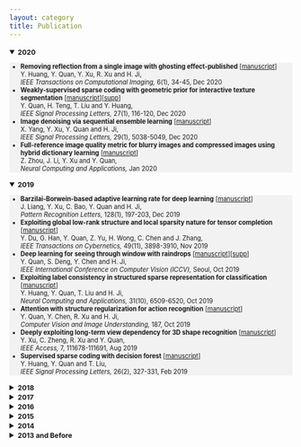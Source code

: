 ```yaml
---
layout: category
title: Publication
---
```

<details open="">
<summary><span style="font-size: 105%;"><strong><small>2020</small></strong></span></summary>
<small>
<ul style="background-color: #f2f2f2;">
<li><span style="font-size: 95%;"><strong>Removing reflection from a single image with ghosting effect-published</strong> [<a href="https://github.com/csyhquan/csyhquan.github.io/raw/master/manuscript/20-tci-Removing%20Reflection%20From%20a%20Single%20Image%20With%20Ghosting%20Effect.pdf" download="github3">manuscript</a>]</span><br />
<span style="font-size: 95%;"> Y. Huang, Y. Quan, Y. Xu, R. Xu and H. Ji,<br />
 <em> IEEE Transactions on Computational Imaging, </em>6(1), 34-45, Dec 2020</span></li>
 <li><span style="font-size: 95%;"><strong>Weakly-supervised sparse coding with geometric prior for interactive texture segmentation</strong> [<a href="https://github.com/csyhquan/csyhquan.github.io/raw/master/manuscript/20-spl-Weakly-Supervised%20Sparse%20Coding%20with%20Geometric%20Prior%20for%20Interactive%20Texture%20Segmentation.pdf" download="github4">manuscript</a>][<a href="https://github.com/csyhquan/csyhquan.github.io/raw/master/manuscript/20-spl-Weakly-Supervised%20Sparse%20Coding%20with%20Geometric%20Prior%20for%20Interactive%20Texture%20Segmentation%20(SUPP).pdf" download="sup3">supp</a>]</span><br />
<span style="font-size: 95%;"> Y. Quan, H. Teng, T. Liu and Y. Huang,<br />
 <em> IEEE Signal Processing Letters, </em>27(1), 116-120, Dec 2020</span></li>
 <li><span style="font-size: 95%;"><strong>Image denoising via sequential ensemble learning</strong> [<a href="https://github.com/csyhquan/csyhquan.github.io/raw/master/manuscript/20-tip-Image%20Denoising%20via%20Sequential%20Ensemble%20Learning.pdf" download="github4">manuscript</a>]</span><br />
<span style="font-size: 95%;"> X. Yang, Y. Xu, Y. Quan and H. Ji,<br />
 <em> IEEE Signal Processing Letters, </em>29(1), 5038-5049, Dec 2020</span></li>
 <li><span style="font-size: 95%;"><strong>Full-reference image quality metric for blurry images and compressed images using hybrid dictionary learning</strong> [<a href="https://github.com/csyhquan/csyhquan.github.io/raw/master/manuscript/20-nca-Full-reference%20image%20quality%20metric%20for%20blurry%20images%20and%20compressed%20images%20using%20hybrid%20dictionary%20learning.pdf" download="github">manuscript</a>] </span><br />
<span style="font-size: 95%;"> Z. Zhou, J. Li, Y. Xu and Y. Quan,<br />
<em> Neural Computing and Applications, </em>Jan 2020</span></li>
</ul>
</small>
</details>


<details open="">
<summary><span style="font-size: 105%;"><strong><small>2019</small></strong></span></summary>
<small>
<ul style="background-color: #f2f2f2;">
 <li><span style="font-size: 95%;"><strong>Barzilai-Borwein-based adaptive learning rate for deep learning</strong> [<a href="https://github.com/csyhquan/csyhquan.github.io/raw/master/manuscript/19-pr-Barzilai%E2%80%93Borwein-based%20adaptive%20learning%20rate%20for%20deep%20learning.pdf" download="github6">manuscript</a>]</span><br />
<span style="font-size: 95%;"> J. Liang, Y. Xu, C. Bao, Y. Quan and H. Ji,<br />
 <em> Pattern Recognition Letters, </em>128(1), 197-203, Dec 2019</span></li>
 <li><span style="font-size: 95%;"><strong>Exploiting global low-rank structure and local sparsity nature for tensor completion</strong> [<a href="https://github.com/csyhquan/csyhquan.github.io/raw/master/manuscript/19-tcyb-Exploiting%20Global%20Low-rank%20Structure%20and%20Local%20Sparsity%20Nature%20for%20Tensor%20Completion.pdf" download="github10">manuscript</a>]</span><br />
<span style="font-size: 95%;"> Y. Du, G. Han, Y. Quan, Z. Yu, H. Wong, C. Chen and J. Zhang,<br />
<em> IEEE Transactions on Cybernetics,</em> 49(11), 3898-3910, Nov 2019</span></li>
<li><span style="font-size: 95%;"><strong>Deep learning for seeing through window with raindrops</strong> [<a href="https://github.com/csyhquan/csyhquan.github.io/raw/master/manuscript/19-iccv-Deep%20Learning%20for%20Seeing%20Through%20Window%20With%20Raindrops.pdf" download="github1">manuscript</a>][<a href="https://github.com/csyhquan/csyhquan.github.io/raw/master/manuscript/19-iccv-Deep%20Learning%20for%20Seeing%20Through%20Window%20With%20Raindrops%20(SUPP).pdf" download="sup2">supp</a>]</span><br />
<span style="font-size: 95%;"> Y. Quan, S. Deng, Y. Chen and H. Ji,<br />
 <em> IEEE International Conference on Computer Vision (ICCV), </em>Seoul, Oct 2019</span></li>
<li><span style="font-size: 95%;"><strong>Exploiting label consistency in structured sparse representation for classification</strong> [<a href="https://github.com/csyhquan/csyhquan.github.io/raw/master/manuscript/19-nca-Exploiting%20label%20consistency%20in%20structured%20sparse%20representation%20for%20classification.pdf" download="github7">manuscript</a>] </span><br />
<span style="font-size: 95%;"> Y. Huang, Y. Quan, T. Liu and H. Ji,<br />
<em> Neural Computing and Applications, </em>31(10), 6509-6520, Oct 2019</span></li>
<li><span style="font-size: 95%;"><strong>Attention with structure regularization for action recognition</strong> [<a href="https://github.com/csyhquan/csyhquan.github.io/raw/master/manuscript/19-cviu-Attention%20with%20structure%20regularization%20for%20action%20recognition.pdf" download="github8">manuscript</a>]</span><br />
<span style="font-size: 95%;"> Y. Quan, Y. Chen, R. Xu and H. Ji,<br />
<em> Computer Vision and Image Understanding, </em>187, Oct 2019</span></li>
<li><span style="font-size: 95%;"><strong>Deeply exploiting long-term view dependency for 3D shape recognition</strong> [<a href="https://github.com/csyhquan/csyhquan.github.io/raw/master/manuscript/19-access-Deeply%20Exploiting%20Long-Term%20View%20Dependency%20for%203D%20Shape%20Recognition.pdf" download="github9">manuscript</a>] </span><br />
<span style="font-size: 95%;"> Y. Xu, C. Zheng, R. Xu and Y. Quan,<br />
<em> IEEE Access, </em>7, 111678-111691, Aug 2019</span></li>
 <li><span style="font-size: 95%;"><strong>Supervised sparse coding with decision forest</strong> [<a href="https://github.com/csyhquan/csyhquan.github.io/raw/master/manuscript/19-spl-Supervised%20Sparse%20Coding%20With%20Decision%20Forest.pdf" download="github5">manuscript</a>]</span><br />
<span style="font-size: 95%;"> Y. Huang, Y. Quan and T. Liu,<br />
 <em> IEEE Signal Processing Letters, </em>26(2), 327-331, Feb 2019</span></li>
</ul>
</small>
</details>


<details>
<summary><span style="font-size: 105%;"><strong><small>2018</small></strong></span></summary>
<small>
<ul style="background-color: #f2f2f2;">
<li><span style="font-size: 95%;"><strong>Sparse coding and dictionary learning with class-speciﬁc group sparsity</strong> [<a href="https://github.com/csyhquan/csyhquan.github.io/raw/master/manuscript/18-nca-Sparse%20coding%20and%20dictionary%20learning%20with%20class-speci%EF%AC%81c%20group%20sparsity.pdf" download="github11">manuscript</a>] </span><br />
<span style="font-size: 95%;"> Y. Sun, Y. Quan and J. Fu,<br />
<em> Neural Computing and Applications,</em> 30(4), 1265-1275, Aug 2018</span></li>
</ul>
</small>
</details>


<details>
<summary><span style="font-size: 105%;"><strong><small>2017</small></strong></span></summary>
<small>
<ul style="background-color: #f2f2f2;">
<li><span style="font-size: 95%;"><strong>Image-based action recognition using hint-enhanced deep neural network</strong> [<a href="https://github.com/csyhquan/csyhquan.github.io/raw/master/manuscript/17-nc-Image-based%20action%20recognition%20using%20hint-enhanced%20deep%20neural%20network.pdf" download="github13">manuscript</a>] </span><br />
<span style="font-size: 95%;"> T. Qi, Y. Xu, Y. Quan, Y. Wang and H. Ling,<br />
<em>Neurocomputing, </em>267, 475-488, Dec 2017</span></li>
<li><span style="font-size: 95%;"><strong>Spatiotemporal lacunarity spectrum for dynamic texture classification</strong> [<a href="https://github.com/csyhquan/csyhquan.github.io/raw/master/manuscript/17-cviu-Spatiotemporal%20lacunarity%20spectrum%20for%20dynamic%20texture%20classification.pdf" download="github14">manuscript</a>] </span><br />
<span style="font-size: 95%;"> Y. Quan, Y. Sun and Y. Xu,<br />
<em>Computer Vision and Image Understanding, </em>165, 85-96, Dec 2017</span></li>
<li><span style="font-size: 95%;"><strong>Estimating defocus blur via rank of local patches</strong> [<a href="https://github.com/csyhquan/csyhquan.github.io/raw/master/manuscript/17-iccv-Estimating%20Defocus%20Blur%20via%20Rank%20of%20Local%20Patches.pdf" download="github12">manuscript</a>][<a href="https://github.com/csyhquan/csyhquan.github.io/raw/master/manuscript/17-iccv-Estimating%20Defocus%20Blur%20via%20Rank%20of%20Local%20Patches%20(SUPP).pdf" download="supp">supp</a>]</span><br />
<span style="font-size: 95%;"> G. Xu, Y. Quan and H. Ji,<br />
<em> IEEE International Conference on Computer Vision (ICCV), </em>Venice, Oct 2017</span></li>
</ul>
</small>
</details>


<details>
<summary><span style="font-size: 105%;"><strong><small>2016</small></strong></span></summary>
<small>
<ul style="background-color: #f2f2f2;">
<li><span style="font-size: 95%;"><strong>Dictionary learning for sparse coding: algorithms and convergence analysis</strong> [<a href="https://github.com/csyhquan/csyhquan.github.io/raw/master/manuscript/16-tpami-Dictionary%20learning%20for%20sparse%20coding_Algorithms%20and%20convergence%20analysis.pdf" download="github17">manuscript</a>] </span><br />
<span style="font-size: 95%;"> C. Bao, H. Ji, Y. Quan and Z. Shen,<br />
<em> IEEE Transactions on Patter Analysis and Machine Intelligence,</em> 38(7), 1356-1369, Jul 2016</span></li>
<li><span style="font-size: 95%;"><strong>Supervised dictionary learning with multiple classifier integration</strong> [<a href="https://github.com/csyhquan/csyhquan.github.io/raw/master/manuscript/16-pr-Supervised%20dictionary%20learning%20with%20multiple%20classifier%20integration.pdf" download="github18">manuscript</a>] </span><br />
<span style="font-size: 95%;">Y. Quan, Y. Xu, Y. Sun and Y. Huang,<br />
<em> Pattern Recognition,</em> 55, 247-260, Jul 2016</span></li>
<li><span style="font-size: 95%;"><strong>Equiangular kernel dictionary learning with applications to dynamic texture analysis</strong> [<a href="https://github.com/csyhquan/csyhquan.github.io/raw/master/manuscript/16-cvpr-Equiangular%20Kernel%20Dictionary%20Learning%20with%20Applications%20to%20Dynamic%20Texture%20Analysis.pdf" download="github15">manuscript</a>]</span><br />
<span style="font-size: 95%;">Y. Quan, C. Bao and H. Ji,<br />
<em>IEEE Conference on Computer Vision and Pattern Recognition (CVPR),</em> 2016</span></li>
<li><span style="font-size: 95%;"><strong>Sparse coding for classification via discrimination ensemble</strong> [<a href="https://github.com/csyhquan/csyhquan.github.io/raw/master/manuscript/16-cvpr-Sparse%20Coding%20for%20Classification%20via%20Discrimination%20Ensemble.pdf" download="github16">manuscript</a>]</span><br />
<span style="font-size: 95%;">Y. Quan, Y. Xu, Y. Sun, Y. Huang and H. Ji,<br />
<em> IEEE Conference on Computer Vision and Pattern Recognition (CVPR),</em> 2016</span></li>
</ul>
</small>
</details>


<details>
<summary><span style="font-size: 105%;"><strong><small>2015</small></strong></span></summary>
<small>
<ul style="background-color: #f2f2f2;">
<li><span style="font-size: 95%;"><strong>Classifying dynamic textures via spatiotemporal fractal analysis</strong> [<a href="https://github.com/csyhquan/csyhquan.github.io/raw/master/manuscript/15-pr-Classifying%20dynamic%20textures%20via%20spatiotemporal%20fractal%20analysis.pdf" download="github24">manuscript</a>] </span><br />
<span style="font-size: 95%;">Y. Xu, Y. Quan, Z. Zhang, H. Ling and H. Ji,<br />
<em> Pattern Recognition,</em> 48(10), 3239-3248, Oct 2015</span></li>
<li><span style="font-size: 95%;"><strong>Dynamic texture recognition via orthogonal tensor dictionary learning</strong> [<a href="https://github.com/csyhquan/csyhquan.github.io/raw/master/manuscript/15-iccv-Dynamic%20Texture%20Recognition%20via%20Orthogonal%20Tensor%20Dictionary%20Learning.pdf" download="github20">manuscript</a>]</span><br />
<span style="font-size: 95%;">Y. Quan, Y. Huang and H. Ji,<br />
<em> IEEE International Conference on Computer Vision (ICCV),</em> 2015</span></li>
<li><span style="font-size: 95%;"><strong>Structured sparse coding for classification via reweighted l{1,2} minimization</strong> [<a href="https://github.com/csyhquan/csyhquan.github.io/raw/master/manuscript/15-cccv-Structured%20Sparse%20Coding%20for%20Classification%20via%20Reweighted%20l12%20minimization.pdf" download="github21">manuscript</a>]</span><br />
<span style="font-size: 95%;">Y. Xu, Y. Sun, Y. Quan and Y. Luo,<br />
<em> The Chinese Conference on Computer Vision (CCCV),</em> 2015</span></li>
<li><span style="font-size: 95%;"><strong>Fractal analysis for reduced reference image quality assessment</strong> [<a href="https://github.com/csyhquan/csyhquan.github.io/raw/master/manuscript/15-tip-Fractal%20Analysis%20for%20Reduced%20Reference%20Image%20Quality%20Assessment.pdf" download="github22">manuscript</a>] </span><br />
<span style="font-size: 95%;"> Y. Xu, D. Liu, Y. Quan and P. Callet,<br />
<em> IEEE Transactions on Image Processing,</em> 24(7), 2089-2109, Jul 2015</span></li>
<li><span style="font-size: 95%;"><strong>Discriminative structured dictionary learning with hierarchical group sparsity</strong> [<a href="https://github.com/csyhquan/csyhquan.github.io/raw/master/manuscript/15-cviu-Discriminative%20structured%20dictionary%20learning%20with%20hierarchical%20group%20sparsity.pdf" download="github26">manuscript</a>] </span><br />
<span style="font-size: 95%;">Y. Xu, Y. Sun, Y. Quan and B. Zheng,<br />
<em> Computer Vision and Image Understanding,</em> 136, 59-68, Jul 2015</span></li>
<li><span style="font-size: 95%;"><strong>Directional regularity for visual quality estimation</strong> [<a href="https://github.com/csyhquan/csyhquan.github.io/raw/master/manuscript/15-sp-Directional%20regularity%20for%20visual%20quality%20estimation.pdf" download="github23">manuscript</a>] </span><br />
<span style="font-size: 95%;">D. Liu, Y. Xu, Y. Quan, Z. Yu and P. Callet,<br />
<em> Signal Processing,</em> 110, 211-221, May 2015</span></li>
<li><span style="font-size: 95%;"><strong>Data-driven multi-scale non-local wavelet frame construction and image recovery</strong> [<a href="https://github.com/csyhquan/csyhquan.github.io/raw/master/manuscript/15-josc-Data-driven%20multi-scale%20non-local%20wavelet%20frame%20construction%20and%20image%20recovery.pdf" download="github25">manuscript</a>] </span><br />
<span style="font-size: 95%;">Y. Quan, H. Ji and Z. Shen,<br />
<em> Journal of Scientific Computing,</em> 63(2), 307-329, May 2015</span></li>
<li><span style="font-size: 95%;"><strong>Characterizing dynamic textures with space-time lacunarity analysis</strong> [<a href="https://github.com/csyhquan/csyhquan.github.io/raw/master/manuscript/15-icme-CHARACTERIZING%20DYNAMIC%20TEXTURES%20WITH%20SPACE-TIME%20LACUNARITY%20ANALYSIS.pdf" download="github19">manuscript</a>]</span><br />
<span style="font-size: 95%;">Y. Sun, Y. Xu and Y. Quan,<br />
<em> IEEE International Conference on Multimedia and Expo (ICME),</em> 2015</span></li>
</ul>
</small>
</details>



<details>
<summary><span style="font-size: 105%;"><strong><small>2014</small></strong></span></summary>
<small>
<ul style="background-color: #f2f2f2;">
<li><span style="font-size: 95%;"><strong>A convergent incoherent dictionary learning algorithm for sparse coding</strong> [<a href="https://github.com/csyhquan/csyhquan.github.io/raw/master/manuscript/14-eccv-A%20Convergent%20Incoherent%20Dictionary%20Learning%20Algorithm%20for%20Sparse%20Coding.pdf" download="github27">manuscript</a>]</span><br />
<span style="font-size: 95%;">C. Bao, Y. Quan and H. Ji,<br />
<em> European Conference on Computer Vision (ECCV),</em> 2014</span></li>
<li><span style="font-size: 95%;"><strong>Reduced reference image quality assessment using regularity of phase congruency</strong> [<a href="https://github.com/csyhquan/csyhquan.github.io/raw/master/manuscript/14-spic-Reduced%20Reference%20Image%20Quality%20Assessment%20Using%20Regularity%20of%20Phase%20Congruency.pdf" download="github30">manuscript</a>]</span><br />
<span style="font-size: 95%;">D. Liu, Y. Xu, Y. Quan and P. Callet,<br />
<em> Signal Processing: Image Communication,</em> 29(8), 844-855, sep 2014</span></li>
<li><span style="font-size: 95%;"><strong>L0 norm based dictionary learning by proximal methods with global convergence</strong> [<a href="https://github.com/csyhquan/csyhquan.github.io/raw/master/manuscript/14-cvpr-l0%20norm%20based%20dictionary%20learning%20by%20proximal%20methods%20with%20global%20convergence.pdf" download="github28">manuscript</a>]</span><br />
<span style="font-size: 95%;">C. Bao, H. Ji, Y. Quan and Z. Shen,<br />
<em>  IEEE Conference on Computer Vision and Pattern Recognition (CVPR),</em> 2014</span></li>
<li><span style="font-size: 95%;"><strong>Lacunarity analysis on image patterns for texture classification</strong> [<a href="https://github.com/csyhquan/csyhquan.github.io/raw/master/manuscript/14-cvpr-Lacunarity%20Analysis%20on%20Image%20Patterns%20for%20Texture%20Classification.pdf" download="github29">manuscript</a>]</span><br />
<span style="font-size: 95%;">Y. Quan, Y. Xu, Y. Sun and Y. Luo,<br />
<em>  IEEE Conference on Computer Vision and Pattern Recognition (CVPR),</em> 2014</span></li>
<li><span style="font-size: 95%;"><strong>A distinct and compact texture descriptor</strong> [<a href="https://github.com/csyhquan/csyhquan.github.io/raw/master/manuscript/14-ivc-A%20distinct%20and%20compact%20texture%20descriptor.pdf" download="github31">manuscript</a>] </span><br />
<span style="font-size: 95%;"> Y. Quan, Y. Xu and Y. Sun,<br />
<em> Image and Vision Computing,</em> 32(4), 250-259, Apr 2014</span></li>
</ul>
</small>
</details>


<details>
<summary><span style="font-size: 105%;"><strong><small>2013 and Before</small></strong></span></summary>
<small>
<ul style="background-color: #f2f2f2;">
<li><span style="font-size: 95%;"><strong>Dynamic texture classification using dynamic fractal analysis</strong> [<a href="https://github.com/csyhquan/csyhquan.github.io/raw/master/manuscript/11-iccv-Dynamic%20Texture%20Classification%20Using%20Dynamic%20Fractal%20Analysis.pdf" download="github34">manuscript</a>]</span><br />
<span style="font-size: 95%;">Y. Xu, Y. Quan, H. Ling and H. Ji,<br />
<em>  IEEE International Conference on Computer Vision (ICCV),</em> 2011</span></li>
<li><span style="font-size: 95%;"><strong>Contour-based recognition</strong> [<a href="https://github.com/csyhquan/csyhquan.github.io/raw/master/manuscript/12-cvpr-Contour-Based%20Recognition.pdf" download="github33">manuscript</a>]</span><br />
<span style="font-size: 95%;">Y. Xu; Y. Quan, Z. Zhang, H. Ji, C. Fermüller, M. Nishigaki and D. Dementhon,<br />
<em>  IEEE Conference on Computer Vision and Pattern Recognition (CVPR),</em> 2012</span></li>
</ul>
</small>
</details>